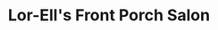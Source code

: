 ---
title: "Lor-Ell's Front Porch Salon"
url: /anna-maria/lor-ells-front-porch-salon/
shop: beauty
---